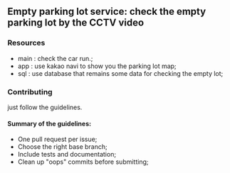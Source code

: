 ## Empty parking lot service: check the empty parking lot by the CCTV video

### Resources

* main : check the car run.;
* app : use kakao navi to show you the parking lot map;
* sql : use database that remains some data for checking the empty lot;


### Contributing

just follow the guidelines.

#### Summary of the guidelines:

* One pull request per issue;
* Choose the right base branch;
* Include tests and documentation;
* Clean up "oops" commits before submitting;
